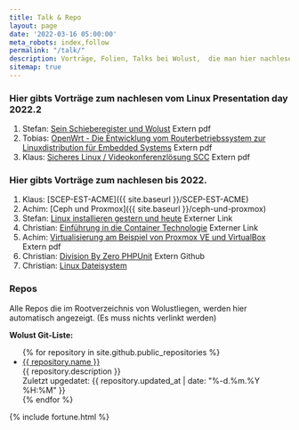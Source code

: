 ```yaml
---
title: Talk & Repo
layout: page
date: '2022-03-16 05:00:00'
meta_robots: index,follow
permalink: "/talk/"
description: Vorträge, Folien, Talks bei Wolust,  die man hier nachlesen kann
sitemap: true
---
```


### Hier gibts Vorträge zum nachlesen vom Linux Presentation day 2022.2

1. Stefan: [Sein Schieberegister und Wolust](https://www.untergang.de/pi-more-schieberegister/index.pdf) Extern pdf
2. Tobias: [OpenWrt - Die Entwicklung vom Routerbetriebssystem zur Linuxdistribution für Embedded Systems](https://gitlab.rlp.net/fsl/l-p-d/-/blob/main/slides/lpd-2022-2_hswo_welz_openwrt.pdf) Extern pdf
3. Klaus: [Sicheres Linux / Videokonferenzlösung SCC](https://gitlab.rlp.net/fsl/l-p-d/-/blob/main/slides/lpd-2022-2_hswo_ramst%C3%B6ck_sicheres-linux.pdf) Extern pdf

### Hier gibts Vorträge zum nachlesen bis 2022.

1. Klaus: [SCEP-EST-ACME]({{ site.baseurl }}/SCEP-EST-ACME)
2. Achim: [Ceph und Proxmox]({{ site.baseurl }}/ceph-und-proxmox)
3. Stefan: [Linux installieren gestern und heute](https://www.untergang.de/html-folien030302020-vhs/img0.html) Externer Link
4. Christian: [Einführung in die Container Technologie](https://static.muench.dev/presentation/docker/index.html#1) Externer Link
5. Achim: [Virtualisierung am Beispiel von Proxmox VE und VirtualBox](https://achwo.de/?download=Virtualisierung.pdf) Extern pdf
6. Christian: [Division By Zero PHPUnit](https://github.com/Wolust/test-division-by-zero) Extern Github
7. Christian: [Linux Dateisystem](https://speakerdeck.com/cmuench/linux-dateisystem)

### Repos
Alle Repos die im Rootverzeichnis von Wolustliegen, werden hier automatisch angezeigt. (Es muss nichts verlinkt werden)

<strong>Wolust Git-Liste:</strong>
<ul>
 {% for repository in site.github.public_repositories %}
<li> <a href="{{ repository.html_url }}">{{ repository.name }}</a>
<br />
{{ repository.description }}
<br />
Zuletzt upgedatet: {{ repository.updated_at | date: "%-d.%m.%Y %H:%M" }}
</li>
{% endfor %}
</ul>

 {% include fortune.html %}
